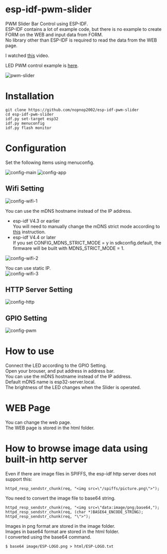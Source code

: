 # esp-idf-pwm-slider
PWM Slider Bar Control using ESP-IDF.   
ESP-IDF contains a lot of example code, but there is no example to create FORM on the WEB and input data from FORM.   
No library other than ESP-IDF is required to read the data from the WEB page.   

I watched [this](https://www.youtube.com/watch?v=s-NFdMXA0H4&t=167s) video.   

LED PWM control example is [here](https://github.com/espressif/esp-idf/tree/master/examples/peripherals/ledc/ledc_basic).   


![pwm-slider](https://user-images.githubusercontent.com/6020549/135744931-c5a9deb7-0347-4635-be0c-46d2c79a42f8.jpg)

# Installation
```
git clone https://github.com/nopnop2002/esp-idf-pwm-slider
cd esp-idf-pwm-slider
idf.py set-target esp32
idf.py menuconfig
idf.py flash monitor
```


# Configuration
Set the following items using menuconfig.

![config-main](https://user-images.githubusercontent.com/6020549/135744943-ca704fba-2786-4238-88bd-5fb5b7aae8f1.jpg)
![config-app](https://user-images.githubusercontent.com/6020549/135744945-34686d90-e0c6-4520-8e66-5a4fb05f0cbe.jpg)

## Wifi Setting

![config-wifi-1](https://user-images.githubusercontent.com/6020549/135744955-36149a83-d887-4271-8cae-b90cf188dda6.jpg)

You can use the mDNS hostname instead of the IP address.   
- esp-idf V4.3 or earlier   
 You will need to manually change the mDNS strict mode according to [this](https://github.com/espressif/esp-idf/issues/6190) instruction.   
- esp-idf V4.4 or later  
 If you set CONFIG_MDNS_STRICT_MODE = y in sdkconfig.default, the firmware will be built with MDNS_STRICT_MODE = 1.

![config-wifi-2](https://user-images.githubusercontent.com/6020549/135744972-d83fdc41-c472-46be-8a55-dd04d88e47e6.jpg)

You can use static IP.   
![config-wifi-3](https://user-images.githubusercontent.com/6020549/135744976-4a1c626d-3e93-498f-9062-a91914676567.jpg)

## HTTP Server Setting
![config-http](https://user-images.githubusercontent.com/6020549/135744994-eb863ae8-32f8-4082-a73e-49c1516ce16f.jpg)

## GPIO Setting
![config-pwm](https://user-images.githubusercontent.com/6020549/135745004-cfc7631c-49ad-4751-bc39-181dadf412db.jpg)

# How to use
Connect the LED according to the GPIO Setting.   
Open your brouser, and put address in address bar.   
You can use the mDNS hostname instead of the IP address.   
Default mDNS name is esp32-server.local.   
The brightness of the LED changes when the Slider is operated.   

# WEB Page
You can change the web page.   
The WEB page is stored in the html folder.   

# How to browse image data using built-in http server   
Even if there are image files in SPIFFS, the esp-idf http server does not support this:   
```
httpd_resp_sendstr_chunk(req, "<img src=\"/spiffs/picture.png\">");
```

You need to convert the image file to base64 string.   
```
httpd_resp_sendstr_chunk(req, "<img src=\"data:image/png;base64,");
httpd_resp_sendstr_chunk(req, (char *)BASE64_ENCODE_STRING);
httpd_resp_sendstr_chunk(req, "\">");
```

Images in png format are stored in the image folder.   
Images in base64 format are stored in the html folder.   
I converted using the base64 command.   
```
$ base64 image/ESP-LOGO.png > html/ESP-LOGO.txt
```
